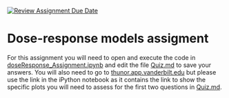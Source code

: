 [![Review Assignment Due Date](https://classroom.github.com/assets/deadline-readme-button-8d59dc4de5201274e310e4c54b9627a8934c3b88527886e3b421487c677d23eb.svg)](https://classroom.github.com/a/nB4K53Kn)
# Dose-response models assigment

For this assignment you will need to open and execute the code in [doseResponse_Assignment.ipynb](doseResponse_Assignment.ipynb) and edit the file [Quiz.md](Quiz.md) to save your answers. You will also need to go to [thunor.app.vanderbilt.edu](https://thunor.app.vanderbilt.edu) but please use the link in the iPython notebook as it contains the link to show the specific plots you will need to assess for the first two questions in [Quiz.md](Quiz.md).  
